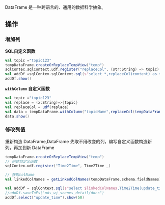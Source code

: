 DataFrame 是一种跨语言的、通用的数据科学抽象。

## 操作

### 增加列

**SQL自定义函数**

```scala
val topic ="topic123"
tempDataFrame.createOrReplaceTempView("temp")
sqlContex.sqlContext.udf.register("replaceCol", (str:String) => topic)
val addDf =sqlContex.sqlContext.sql(s"select *,replaceCol(content) as topicName from temp")
addDf.show()
```

**`withColumn` 自定义函数**

```scala
val topic ="topic123"
val replace = (x:String)=>{topic}
val replaceCol = udf(replace)
val data = tempDataFrame.withColumn("topicName",replaceCol(tempDataFrame("content")))
data.show()
```

### 修改列值

重新构造 DataFrame,DataFrame 先取不用改变的列，编写自定义函数构造新列，再加到新 DataFrame

```scala
tempDataFrame.createOrReplaceTempView("temp")
// 创建自定义函数
sqlContex.udf.register("Time2Time", Time2Time _)

// 获取colName
val linkedColNames = getLinkedColNames(tempDataFrame.schema.fieldNames)

val addDf = sqlContext.sql(s"select $linkedColNames,Time2Time(update_time) AS update_time,Time2Time(create_time) AS create_time,from temp where $conditon")
//addDf.saveToEs("ods_wj_scenes_detail/docs")
addDf.select("update_time").show(50)
```

